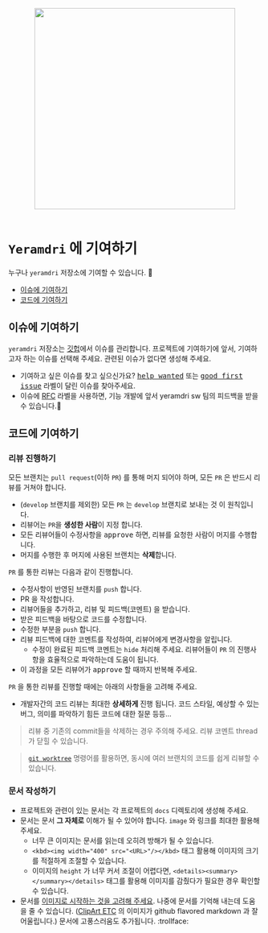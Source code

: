 <p align="center">
  <img width="400" src="https://user-images.githubusercontent.com/286950/44381217-3fb83580-a54a-11e8-8b96-5395f2851df1.png"/>
  <br/>
  <br/>
</p>

# `Yeramdri` 에 기여하기

누구나 `yeramdri` 저장소에 기여할 수 있습니다. 👋

* [이슈에 기여하기](#이슈에-기여하기)
* [코드에 기여하기](#코드에-기여하기)

## 이슈에 기여하기

`yeramdri` 저장소는 [깃헙](https://github.com/livelikeabel/yeramdri-web-project/issues)에서 이슈를 관리합니다.
프로젝트에 기여하기에 앞서, 기여하고자 하는 이슈를 선택해 주세요. 관련된 이슈가 없다면 생성해 주세요.

* 기여하고 싶은 이슈를 찾고 싶으신가요? <kbd>[help wanted](https://github.com/livelikeabel/yeramdri-web-project/labels/%3Araising_hand_man%3A%20help%20wanted)</kbd> 또는 <kbd>[good first issue](https://github.com/livelikeabel/yeramdri-web-project/labels/%3A%2B1%3A%20good%20first%20issue)</kbd> 라벨이 달린 이슈를 찾아주세요.
* 이슈에 [RFC](https://github.com/livelikeabel/yeramdri-web-project/issues?q=is%3Aissue+is%3Aopen+label%3ARFC) 라벨을 사용하면, 기능 개발에 앞서 yeramdri sw 팀의 피드백을 받을 수 있습니다.🎉

## 코드에 기여하기

### 리뷰 진행하기

모든 브랜치는 `pull request`(이하 `PR`) 를 통해 머지 되어야 하며, 모든 `PR` 은 반드시 리뷰를 거쳐야 합니다.

* (`develop` 브랜치를 제외한) 모든 `PR` 는 `develop` 브랜치로 보내는 것 이 원칙입니다.
* 리뷰어는 `PR`을 **생성한 사람**이 지정 합니다.
* 모든 리뷰어들이 수정사항을 <kbd>approve</kbd> 하면, 리뷰를 요청한 사람이 머지를 수행합니다.
* 머지를 수행한 후 머지에 사용된 브랜치는 **삭제**합니다.

`PR` 를 통한 리뷰는 다음과 같이 진행합니다.

* 수정사항이 반영된 브랜치를 `push` 합니다.
* PR 을 작성합니다.
* 리뷰어들을 추가하고, 리뷰 및 피드백(코멘트) 을 받습니다.
* 받은 피드백을 바탕으로 코드를 수정합니다.
* 수정한 부분을 `push` 합니다.
* 리뷰 피드백에 대한 코멘트를 작성하여, 리뷰어에게 변경사항을 알립니다.
  * 수정이 완료된 피드백 코멘트는 `hide` 처리해 주세요. 리뷰어들이 `PR` 의 진행사항을 효율적으로 파악하는데 도움이 됩니다.
* 이 과정을 모든 리뷰어가 <kbd>approve</kbd> 할 때까지 반복해 주세요.

`PR` 을 통한 리뷰를 진행할 때에는 아래의 사항들을 고려해 주세요.

* 개발자간의 코드 리뷰는 최대한 **상세하게**  진행 됩니다. 코드 스타일, 예상할 수 있는 버그, 의미를 파악하기 힘든 코드에 대한 질문 등등...

> 리뷰 중 기존의 commit들을 삭제하는 경우 주의해 주세요. 리뷰 코멘트 thread 가 닫힐 수 있습니다.

> [`git worktree`](https://git-scm.com/docs/git-worktree) 명령어를 활용하면, 동시에 여러 브랜치의 코드를 쉽게 리뷰할 수 있습니다.

### 문서 작성하기

* 프로젝트와 관련이 있는 문서는 각 프로젝트의 `docs` 디렉토리에 생성해 주세요.
* 문서는 문서 **그 자체로** 이해가 될 수 있어야 합니다. `image` 와 링크를 최대한 활용해 주세요.
  * 너무 큰 이미지는 문서를 읽는데 오히려 방해가 될 수 있습니다.
  * `<kbd><img width="400" src="<URL>"/></kbd>` 태그 활용해 이미지의 크기를 적절하게 조절할 수 있습니다.
  * 이미지의 `height` 가 너무 커서 조절이 어렵다면, `<details><summary></summary></details>` 태그를 활용해 이미지를 감췄다가 필요한 경우 확인할 수 있습니다.
* 문서를 [이미지로 시작하는 것을 고려해 주세요](../docs/README.md). 나중에 문서를 기억해 내는데 도움을 줄 수 있습니다. ([ClipArt ETC](https://etc.usf.edu/clipart/) 의 이미지가 github flavored markdown 과 잘 어울립니다.) 문서에 고풍스러움도 추가됩니다. :trollface:
